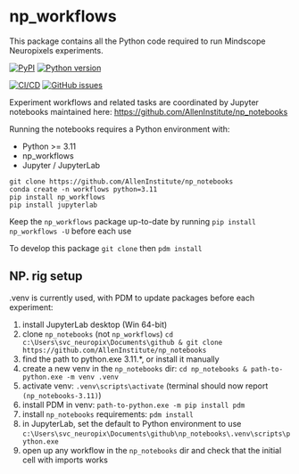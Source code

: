 # np_workflows

This package contains all the Python code required to run Mindscope Neuropixels
experiments.

[![PyPI](https://img.shields.io/pypi/v/np-workflows.svg?label=PyPI&color=blue)](https://pypi.org/project/np-workflows/)
[![Python version](https://img.shields.io/pypi/pyversions/np-workflows)](https://pypi.org/project/np-workflows/)

<!-- [![Coverage](https://img.shields.io/codecov/c/github/alleninstitute/np_workflows?logo=codecov)](https://app.codecov.io/github/AllenInstitute/np_workflows) -->
[![CI/CD](https://img.shields.io/github/actions/workflow/status/alleninstitute/np_workflows/publish.yml?label=CI/CD&logo=github)](https://github.com/alleninstitute/np_workflows/actions/workflows/publish.yml)
[![GitHub issues](https://img.shields.io/github/issues/alleninstitute/np_workflows?logo=github)](https://github.com/alleninstitute/np_workflows/issues)

Experiment workflows and related tasks are coordinated by Jupyter notebooks maintained here:
https://github.com/AllenInstitute/np_notebooks

Running the notebooks requires a Python environment with:
- Python >= 3.11
- np_workflows
- Jupyter / JupyterLab

```
git clone https://github.com/AllenInstitute/np_notebooks
conda create -n workflows python=3.11
pip install np_workflows
pip install jupyterlab
```

Keep the `np_workflows` package up-to-date by running `pip install
np_workflows -U` before each use

To develop this package `git clone` then `pdm install`

## NP. rig setup
.venv is currently used, with PDM to update packages before each experiment:
1. install JupyterLab desktop (Win 64-bit)
2. clone `np_notebooks` (not `np_workflows`) `cd c:\Users\svc_neuropix\Documents\github & git clone https://github.com/AllenInstitute/np_notebooks`
5. find the path to python.exe 3.11.*, or install it manually
6. create a new venv in the `np_notebooks` dir: `cd np_notebooks & path-to-python.exe -m venv .venv`
7. activate venv: `.venv\scripts\activate` (terminal should now report `(np_notebooks-3.11)`)
8. install PDM in venv: `path-to-python.exe -m pip install pdm`
9. install `np_notebooks` requirements: `pdm install`
10. in JupyterLab, set the default to Python environment to use `c:\Users\svc_neuropix\Documents\github\np_notebooks\.venv\scripts\python.exe`
11. open up any workflow in the `np_notebooks` dir and check that the initial cell with imports works
